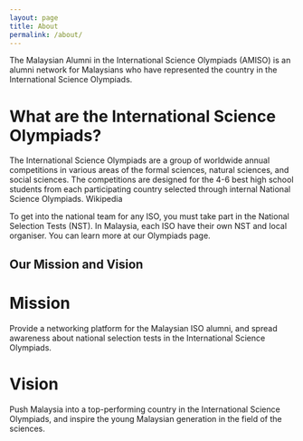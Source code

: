 ```yaml
---
layout: page
title: About
permalink: /about/
---
```


The Malaysian Alumni in the International Science Olympiads (AMISO) is an alumni network for Malaysians who have represented the country in the International Science Olympiads.

# What are the International Science Olympiads?
The International Science Olympiads are a group of worldwide annual competitions in various areas of the formal sciences, natural sciences, and social sciences. The competitions are designed for the 4-6 best high school students from each participating country selected through internal National Science Olympiads.
Wikipedia

To get into the national team for any ISO, you must take part in the National Selection Tests (NST). In Malaysia, each ISO have their own NST and local organiser. You can learn more at our Olympiads page.

## Our Mission and Vision
# Mission
Provide a networking platform for the Malaysian ISO alumni, and spread awareness about national selection tests in the International Science Olympiads.

# Vision
Push Malaysia into a top-performing country in the International Science Olympiads, and inspire the young Malaysian generation in the field of the sciences.
